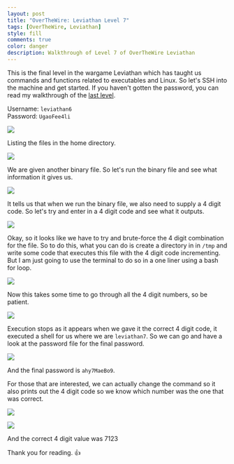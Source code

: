 ```yaml
---
layout: post
title: "OverTheWire: Leviathan Level 7"
tags: [OverTheWire, Leviathan]
style: fill
comments: true
color: danger
description: Walkthrough of Level 7 of OverTheWire Leviathan
---
```


This is the final level in the wargame Leviathan which has taught us commands and functions related to executables and Linux. So let's SSH into the machine and get started. If you haven't gotten the password, you can read my walkthrough of the [last level](leviathan-level-6).

Username: `leviathan6`  
Password: `UgaoFee4li`

![](/assets/posts/OverTheWire/Leviathan/Level7/picture1.png)

Listing the files in the home directory.

![](/assets/posts/OverTheWire/Leviathan/Level7/picture2.png)

We are given another binary file. So let's run the binary file and see what information it gives us.

![](/assets/posts/OverTheWire/Leviathan/Level7/picture3.png)

It tells us that when we run the binary file, we also need to supply a 4 digit code. So let's try and enter in a 4 digit code and see what it outputs.

![](/assets/posts/OverTheWire/Leviathan/Level7/picture4.png)

Okay, so it looks like we have to try and brute-force the 4 digit combination for the file. So to do this, what you can do is create a directory in in `/tmp` and write some code that executes this file with the 4 digit code incrementing. But I am just going to use the terminal to do so in a one liner using a bash for loop.

![](/assets/posts/OverTheWire/Leviathan/Level7/picture5.png)

Now this takes some time to go through all the 4 digit numbers, so be patient.

![](/assets/posts/OverTheWire/Leviathan/Level7/picture6.png)

Execution stops as it appears when we gave it the correct 4 digit code, it executed a shell for us where we are `leviathan7`. So we can go and have a look at the password file for the final password. 

![](/assets/posts/OverTheWire/Leviathan/Level7/picture7.png)

And the final password is `ahy7MaeBo9`.

For those that are interested, we can actually change the command so it also prints out the 4 digit code so we know which number was the one that was correct.

![](/assets/posts/OverTheWire/Leviathan/Level7/picture8.png)

![](/assets/posts/OverTheWire/Leviathan/Level7/picture9.png)

And the correct 4 digit value was 7123

Thank you for reading. :+1: